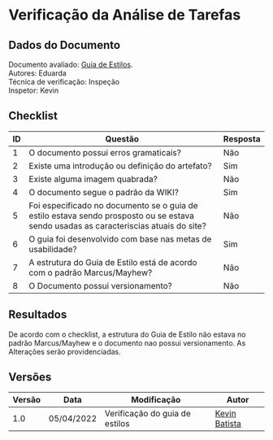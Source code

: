 # Verificação da Análise de Tarefas

## Dados do Documento
Documento avaliado: [Guia de Estilos](../GuiaEstilo.md). <br>
Autores: Eduarda<br>
Técnica de verificação: Inspeção<br>
Inspetor: Kevin<br>

## Checklist
|ID|Questão|Resposta|
|--|--|--|
|1|O documento possui erros gramaticais?|Não|
|2|Existe uma introdução ou definição do artefato?|Sim|
|3|Existe alguma imagem quabrada?|Não|
|4|O documento segue o padrão da WIKI?|Sim|
|5|Foi especificado no documento se o guia de estilo estava sendo prosposto ou se estava sendo usadas as caracteriscias atuais do site?|Não |
|6|O guia foi desenvolvido com base nas metas de usabilidade?|Sim|
|7|A estrutura do Guia de Estilo está de acordo com o padrão Marcus/Mayhew?|Não|
|8|	O Documento possui versionamento?|Não|

## Resultados
De acordo com o checklist, a estrutura do Guia de Estilo não estava no padrão Marcus/Mayhew e o documento nao possui versionamento. As Alterações serão providenciadas. 

## Versões
| Versão | Data | Modificação | Autor |
|--|--|--|--|
| 1.0 | 05/04/2022 | Verificação do guia de estilos|[Kevin Batista](https://github.com/k3vin-batista) |
